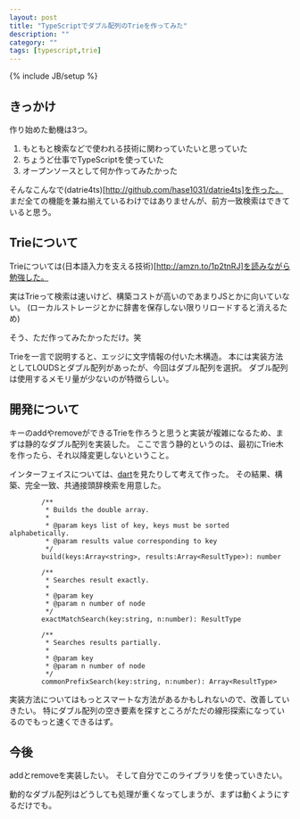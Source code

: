 ```yaml
---
layout: post
title: "TypeScriptでダブル配列のTrieを作ってみた"
description: ""
category: ""
tags: [typescript,trie]
---
```

{% include JB/setup %}

## きっかけ
作り始めた動機は3つ。
1. もともと検索などで使われる技術に関わっていたいと思っていた
2. ちょうど仕事でTypeScriptを使っていた
3. オープンソースとして何か作ってみたかった

そんなこんなで(datrie4ts)[http://github.com/hase1031/datrie4ts]を作った。
まだ全ての機能を兼ね揃えているわけではありませんが、前方一致検索はできていると思う。


## Trieについて
Trieについては(日本語入力を支える技術)[http://amzn.to/1p2tnRJ]を読みながら勉強した。

実はTrieって検索は速いけど、構築コストが高いのであまりJSとかに向いていない。
(ローカルストレージとかに辞書を保存しない限りリロードすると消えるため)

そう、ただ作ってみたかっただけ。笑


Trieを一言で説明すると、エッジに文字情報の付いた木構造。
本には実装方法としてLOUDSとダブル配列があったが、今回はダブル配列を選択。
ダブル配列は使用するメモリ量が少ないのが特徴らしい。


## 開発について
キーのaddやremoveができるTrieを作ろうと思うと実装が複雑になるため、まずは静的なダブル配列を実装した。
ここで言う静的というのは、最初にTrie木を作ったら、それ以降変更しないということ。

インターフェイスについては、[dart](http://chasen.org/~taku/software/darts/)を見たりして考えて作った。
その結果、構築、完全一致、共通接頭辞検索を用意した。

~~~
        /**
         * Builds the double array.
         *
         * @param keys list of key, keys must be sorted alphabetically.
         * @param results value corresponding to key
         */
        build(keys:Array<string>, results:Array<ResultType>): number

        /**
         * Searches result exactly.
         *
         * @param key
         * @param n number of node
         */
        exactMatchSearch(key:string, n:number): ResultType

        /**
         * Searches results partially.
         *
         * @param key
         * @param n number of node
         */
        commonPrefixSearch(key:string, n:number): Array<ResultType>
~~~

実装方法についてはもっとスマートな方法があるかもしれないので、改善していきたい。
特にダブル配列の空き要素を探すところがただの線形探索になっているのでもっと速くできるはず。


## 今後
addとremoveを実装したい。
そして自分でこのライブラリを使っていきたい。

動的なダブル配列はどうしても処理が重くなってしまうが、まずは動くようにするだけでも。


